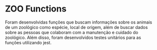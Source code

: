 # ZOO Functions

Foram desenvolvidas funções que buscam informações sobre os animais de um zoológico como espécie, local de origem, além de buscar dados sobre as pessoas que colaboram com a manutenção e cuidado do zoológico. Além disso, foram desenvolvidos testes unitários para as funções utilizando jest.